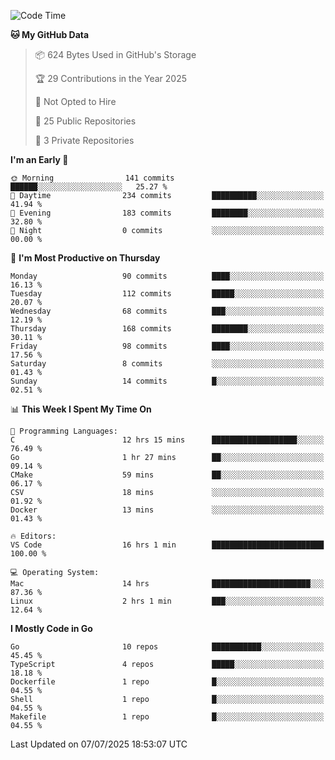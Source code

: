 <!--START_SECTION:waka-->
![Code Time](http://img.shields.io/badge/Code%20Time-1%2C318%20hrs%2015%20mins-blue)

**🐱 My GitHub Data** 

> 📦 624 Bytes Used in GitHub's Storage 
 > 
> 🏆 29 Contributions in the Year 2025
 > 
> 🚫 Not Opted to Hire
 > 
> 📜 25 Public Repositories 
 > 
> 🔑 3 Private Repositories 
 > 
**I'm an Early 🐤** 

```text
🌞 Morning                141 commits         ██████░░░░░░░░░░░░░░░░░░░   25.27 % 
🌆 Daytime                234 commits         ██████████░░░░░░░░░░░░░░░   41.94 % 
🌃 Evening                183 commits         ████████░░░░░░░░░░░░░░░░░   32.80 % 
🌙 Night                  0 commits           ░░░░░░░░░░░░░░░░░░░░░░░░░   00.00 % 
```
📅 **I'm Most Productive on Thursday** 

```text
Monday                   90 commits          ████░░░░░░░░░░░░░░░░░░░░░   16.13 % 
Tuesday                  112 commits         █████░░░░░░░░░░░░░░░░░░░░   20.07 % 
Wednesday                68 commits          ███░░░░░░░░░░░░░░░░░░░░░░   12.19 % 
Thursday                 168 commits         ████████░░░░░░░░░░░░░░░░░   30.11 % 
Friday                   98 commits          ████░░░░░░░░░░░░░░░░░░░░░   17.56 % 
Saturday                 8 commits           ░░░░░░░░░░░░░░░░░░░░░░░░░   01.43 % 
Sunday                   14 commits          █░░░░░░░░░░░░░░░░░░░░░░░░   02.51 % 
```


📊 **This Week I Spent My Time On** 

```text
💬 Programming Languages: 
C                        12 hrs 15 mins      ███████████████████░░░░░░   76.49 % 
Go                       1 hr 27 mins        ██░░░░░░░░░░░░░░░░░░░░░░░   09.14 % 
CMake                    59 mins             ██░░░░░░░░░░░░░░░░░░░░░░░   06.17 % 
CSV                      18 mins             ░░░░░░░░░░░░░░░░░░░░░░░░░   01.92 % 
Docker                   13 mins             ░░░░░░░░░░░░░░░░░░░░░░░░░   01.43 % 

🔥 Editors: 
VS Code                  16 hrs 1 min        █████████████████████████   100.00 % 

💻 Operating System: 
Mac                      14 hrs              ██████████████████████░░░   87.36 % 
Linux                    2 hrs 1 min         ███░░░░░░░░░░░░░░░░░░░░░░   12.64 % 
```

**I Mostly Code in Go** 

```text
Go                       10 repos            ███████████░░░░░░░░░░░░░░   45.45 % 
TypeScript               4 repos             █████░░░░░░░░░░░░░░░░░░░░   18.18 % 
Dockerfile               1 repo              █░░░░░░░░░░░░░░░░░░░░░░░░   04.55 % 
Shell                    1 repo              █░░░░░░░░░░░░░░░░░░░░░░░░   04.55 % 
Makefile                 1 repo              █░░░░░░░░░░░░░░░░░░░░░░░░   04.55 % 
```




 Last Updated on 07/07/2025 18:53:07 UTC
<!--END_SECTION:waka-->
